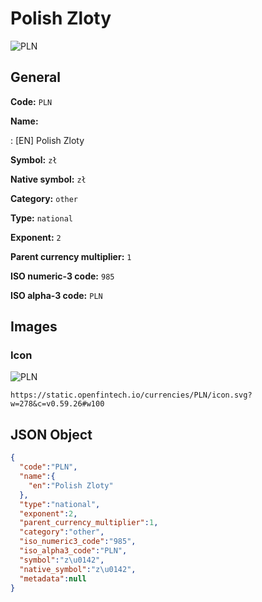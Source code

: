 
# Polish Zloty 
![PLN](https://static.openfintech.io/currencies/PLN/icon.svg?w=278&c=v0.59.26#w100)  

## General 
 
**Code:** `PLN` 
 
**Name:** 
 
:	[EN] Polish Zloty 
 
**Symbol:** `zł` 
 
**Native symbol:** `zł` 
 
**Category:** `other` 
 
**Type:** `national` 
 
**Exponent:** `2` 
 
**Parent currency multiplier:** `1` 
 
**ISO numeric-3 code:** `985` 
 
**ISO alpha-3 code:** `PLN` 
 

## Images 

### Icon 
 
![PLN](https://static.openfintech.io/currencies/PLN/icon.svg?w=278&c=v0.59.26#w100)  

```
https://static.openfintech.io/currencies/PLN/icon.svg?w=278&c=v0.59.26#w100
```  

## JSON Object 

```json
{
  "code":"PLN",
  "name":{
    "en":"Polish Zloty"
  },
  "type":"national",
  "exponent":2,
  "parent_currency_multiplier":1,
  "category":"other",
  "iso_numeric3_code":"985",
  "iso_alpha3_code":"PLN",
  "symbol":"z\u0142",
  "native_symbol":"z\u0142",
  "metadata":null
}
```  
